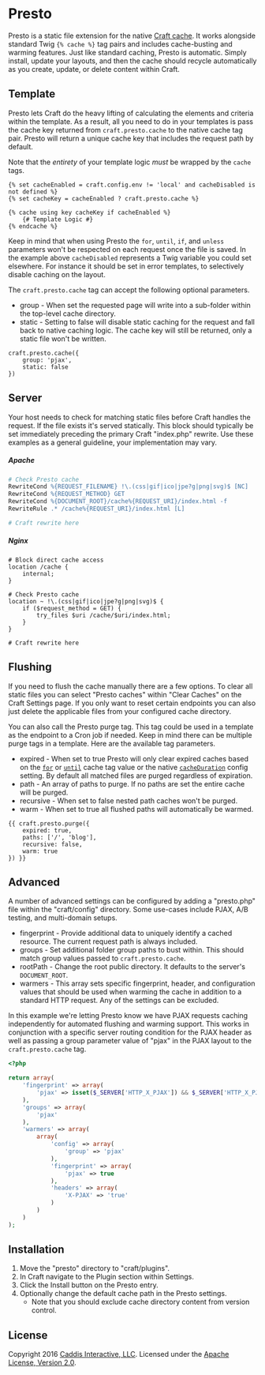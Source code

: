 # Presto

Presto is a static file extension for the native [Craft cache](https://craftcms.com/docs/templating/cache). It works alongside standard Twig `{% cache %}` tag pairs and includes cache-busting and warming features. Just like standard caching, Presto is automatic. Simply install, update your layouts, and then the cache should recycle automatically as you create, update, or delete content within Craft.

## Template

Presto lets Craft do the heavy lifting of calculating the elements and criteria within the template. As a result, all you need to do in your templates is pass the cache key returned from `craft.presto.cache` to the native cache tag pair. Presto will return a unique cache key that includes the request path by default.

Note that the *entirety* of your template logic *must* be wrapped by the `cache` tags.

```twig
{% set cacheEnabled = craft.config.env != 'local' and cacheDisabled is not defined %}
{% set cacheKey = cacheEnabled ? craft.presto.cache %}

{% cache using key cacheKey if cacheEnabled %}
	{# Template Logic #}
{% endcache %}
```

Keep in mind that when using Presto the `for`, `until`, `if`, and `unless` parameters won't be respected on each request once the file is saved. In the example above `cacheDisabled` represents a Twig variable you could set elsewhere. For instance it should be set in error templates, to selectively disable caching on the layout.

The `craft.presto.cache` tag can accept the following optional parameters.

* group - When set the requested page will write into a sub-folder within the top-level cache directory.
* static - Setting to false will disable static caching for the request and fall back to native caching logic. The cache key will still be returned, only a static file won't be written.

```twig
craft.presto.cache({
	group: 'pjax',
	static: false
})
```

## Server

Your host needs to check for matching static files before Craft handles the request. If the file exists it's served statically. This block should typically be set immediately preceding the primary Craft "index.php" rewrite. Use these examples as a general guideline, your implementation may vary.

##### Apache

```apache
# Check Presto cache
RewriteCond %{REQUEST_FILENAME} !\.(css|gif|ico|jpe?g|png|svg)$ [NC]
RewriteCond %{REQUEST_METHOD} GET
RewriteCond %{DOCUMENT_ROOT}/cache%{REQUEST_URI}/index.html -f
RewriteRule .* /cache%{REQUEST_URI}/index.html [L]

# Craft rewrite here
```

##### Nginx

```nginx
# Block direct cache access
location /cache {
	internal;
}

# Check Presto cache
location ~ !\.(css|gif|ico|jpe?g|png|svg)$ {
	if ($request_method = GET) {
		try_files $uri /cache/$uri/index.html;
	}
}

# Craft rewrite here
```

## Flushing

If you need to flush the cache manually there are a few options. To clear all static files you can select "Presto caches" within "Clear Caches" on the Craft Settings page. If you only want to reset certain endpoints you can also just delete the applicable files from your configured cache directory.

You can also call the Presto purge tag. This tag could be used in a template as the endpoint to a Cron job if needed. Keep in mind there can be multiple purge tags in a template. Here are the available tag parameters.

* expired - When set to true Presto will only clear expired caches based on the [`for`](https://craftcms.com/docs/templating/cache#for) or [`until`](https://craftcms.com/docs/templating/cache#until) cache tag value or the native [`cacheDuration`](https://craftcms.com/docs/config-settings#cacheDuration) config setting. By default all matched files are purged regardless of expiration.
* path - An array of paths to purge. If no paths are set the entire cache will be purged.
* recursive - When set to false nested path caches won't be purged.
* warm - When set to true all flushed paths will automatically be warmed.

```twig
{{ craft.presto.purge({
	expired: true,
	paths: ['/', 'blog'],
	recursive: false,
	warm: true
}) }}
```

## Advanced

A number of advanced settings can be configured by adding a "presto.php" file within the "craft/config" directory. Some use-cases include PJAX, A/B testing, and multi-domain setups.

* fingerprint - Provide additional data to uniquely identify a cached resource. The current request path is always included.
* groups - Set additional folder group paths to bust within. This should match group values passed to `craft.presto.cache`.
* rootPath - Change the root public directory. It defaults to the server's `DOCUMENT_ROOT`.
* warmers - This array sets specific fingerprint, header, and configuration values that should be used when warming the cache in addition to a standard HTTP request. Any of the settings can be excluded.

In this example we're letting Presto know we have PJAX requests caching independently for automated flushing and warming support. This works in conjunction with a specific server routing condition for the PJAX header as well as passing a group parameter value of "pjax" in the PJAX layout to the `craft.presto.cache` tag.

```php
<?php

return array(
	'fingerprint' => array(
		'pjax' => isset($_SERVER['HTTP_X_PJAX']) && $_SERVER['HTTP_X_PJAX'] === 'true'
	),
	'groups' => array(
		'pjax'
	),
	'warmers' => array(
		array(
			'config' => array(
				'group' => 'pjax'
			),
			'fingerprint' => array(
				'pjax' => true
			),
			'headers' => array(
				'X-PJAX' => 'true'
			)
		)
	)
);
```

## Installation

1. Move the "presto" directory to "craft/plugins".
2. In Craft navigate to the Plugin section within Settings.
3. Click the Install button on the Presto entry.
4. Optionally change the default cache path in the Presto settings.
	* Note that you should exclude cache directory content from version control.

## License

Copyright 2016 [Caddis Interactive, LLC](https://www.caddis.co). Licensed under the [Apache License, Version 2.0](https://github.com/caddis/presto/blob/master/LICENSE).